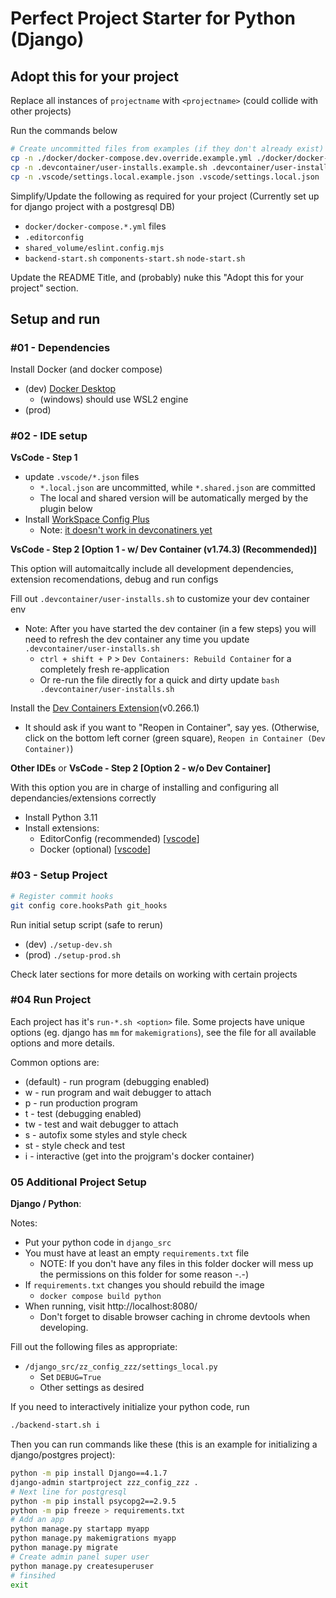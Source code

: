 # Perfect Project Starter for Python (Django)

## Adopt this for your project

Replace all instances of `projectname` with `<projectname>` (could collide with other projects)

Run the commands below
```bash
# Create uncommitted files from examples (if they don't already exist)
cp -n ./docker/docker-compose.dev.override.example.yml ./docker/docker-compose.override.yml
cp -n .devcontainer/user-installs.example.sh .devcontainer/user-installs.sh
cp -n .vscode/settings.local.example.json .vscode/settings.local.json
```

Simplify/Update the following as required for your project (Currently set up for django project with a postgresql DB)

* `docker/docker-compose.*.yml` files
* `.editorconfig`
* `shared_volume/eslint.config.mjs`
* `backend-start.sh` `components-start.sh` `node-start.sh`

Update the README Title, and (probably) nuke this "Adopt this for your project" section.

## Setup and run

### #01 - Dependencies

Install Docker (and docker compose)

* (dev) [Docker Desktop](https://www.docker.com/products/docker-desktop/)
    * (windows) should use WSL2 engine
* (prod)

### #02 - IDE setup

**VsCode - Step 1**

* update `.vscode/*.json` files
    * `*.local.json` are uncommitted, while `*.shared.json` are committed
    * The local and shared version will be automatically merged by the plugin below
* Install [WorkSpace Config Plus](https://marketplace.visualstudio.com/items?itemName=swellaby.workspace-config-plus)
    * Note: [it doesn't work in devconatiners yet](https://github.com/swellaby/vscode-workspace-config-plus/issues/121)

**VsCode - Step 2 [Option 1 - w/ Dev Container (v1.74.3) (Recommended)]**

This option will automaitcally include all development dependencies, extension recomendations, debug and run configs

Fill out `.devcontainer/user-installs.sh` to customize your dev container env

* Note: After you have started the dev container (in a few steps) you will need to refresh the dev container any time you update `.devcontainer/user-installs.sh`
    * `ctrl + shift + P` > `Dev Containers: Rebuild Container` for a completely fresh re-application
    * Or re-run the file directly for a quick and dirty update `bash .devcontainer/user-installs.sh`

Install the [Dev Containers Extension](https://marketplace.visualstudio.com/items?itemName=ms-vscode-remote.remote-containers)(v0.266.1)

* It should ask if you want to "Reopen in Container", say yes. (Otherwise, click on the bottom left corner (green square), `Reopen in Container (Dev Container)`)

**Other IDEs** or **VsCode - Step 2 [Option 2 - w/o Dev Container]**

With this option you are in charge of installing and configuring all dependancies/extensions correctly

* Install Python 3.11
* Install extensions:
    * EditorConfig (recommended) [[vscode](https://marketplace.visualstudio.com/items?itemName=EditorConfig.EditorConfig)]
    * Docker (optional) [[vscode](https://marketplace.visualstudio.com/items?itemName=ms-azuretools.vscode-docker)]

### #03 - Setup Project

```bash
# Register commit hooks
git config core.hooksPath git_hooks
```

Run initial setup script (safe to rerun)

* (dev) `./setup-dev.sh`
* (prod) `./setup-prod.sh`

Check later sections for more details on working with certain projects

### #04 Run Project

Each project has it's `run-*.sh <option>` file. Some projects have unique options (eg. django has `mm` for `makemigrations`), see the file for all available options and more details.

Common options are:

* <none> (default) - run program (debugging enabled)
* w - run program and wait debugger to attach
* p - run production program
* t - test (debugging enabled)
* tw - test and wait debugger to attach
* s - autofix some styles and style check
* st - style check and test
* i - interactive (get into the projgram's docker container)


### 05 Additional Project Setup

**Django / Python**:

Notes:

* Put your python code in `django_src`
* You must have at least an empty `requirements.txt` file
    * NOTE: If you don't have any files in this folder docker will mess up the permissions on this folder for some reason -.-)
* If `requirements.txt` changes you should rebuild the image
    * `docker compose build python`
* When running, visit http://localhost:8080/
    * Don't forget to disable browser caching in chrome devtools when developing.

Fill out the following files as appropriate:

* `/django_src/zz_config_zzz/settings_local.py`
    * Set `DEBUG=True`
    * Other settings as desired

If you need to interactively initialize your python code, run
```bash
./backend-start.sh i
```
Then you can run commands like these (this is an example for initializing a django/postgres project):
```bash
python -m pip install Django==4.1.7
django-admin startproject zzz_config_zzz .
# Next line for postgresql
python -m pip install psycopg2==2.9.5
python -m pip freeze > requirements.txt
# Add an app
python manage.py startapp myapp
python manage.py makemigrations myapp
python manage.py migrate
# Create admin panel super user
python manage.py createsuperuser
# finsihed
exit
```
